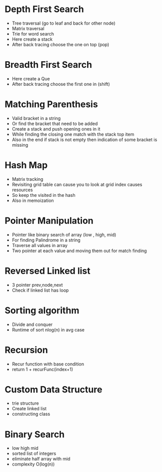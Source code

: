 # Depth First Search
- Tree traversal (go to leaf and back for other node)
- Matrix traversal
- Trie for word search
- Here create a stack
- After back tracing choose the one on top (pop)

# Breadth First Search
- Here create a Que
- After back tracing choose the first one in (shift)

# Matching Parenthesis
- Valid bracket in a string
- Or find the bracket that need to be added
- Create a stack and push opening ones in it
- While finding the closing one match with the stack top item
- Also in the end if stack is not empty then indication of some bracket is missing

# Hash Map
- Matrix tracking
- Revisiting grid table can cause you to look at grid index causes resources
- So keep the visited in the hash
- Also in memoization

# Pointer Manipulation
- Pointer like binary search of array (low , high, mid)
- For finding Palindrome in a string
- Traverse all values in array
- Two pointer at each value and moving them out for match finding

# Reversed Linked list
- 3 pointer prev,node,next
- Check if linked list has loop

# Sorting algorithm
- Divide and conquer
- Runtime of sort nlog(n) in avg case

# Recursion
- Recur function with base condition
- return 1 + recurFunc(index+1)

# Custom Data Structure
- trie structure
- Create linked list
- constructing class

# Binary Search
- low high mid
- sorted list of integers
- eliminate half array with mid
- complexity O(log(n))